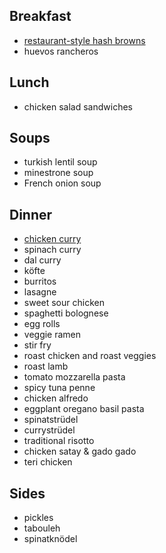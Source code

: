 ## Breakfast
* [restaurant-style hash browns](hash-browns.md)
* huevos rancheros

## Lunch
* chicken salad sandwiches

## Soups 
* turkish lentil soup
* minestrone soup
* French onion soup

## Dinner
* [chicken curry](chicken-curry.md)
* spinach curry
* dal curry
* köfte
* burritos
* lasagne
* sweet sour chicken
* spaghetti bolognese
* egg rolls
* veggie ramen
* stir fry
* roast chicken and roast veggies
* roast lamb
* tomato mozzarella pasta
* spicy tuna penne
* chicken alfredo
* eggplant oregano basil pasta
* spinatstrüdel 
* currystrüdel
* traditional risotto
* chicken satay & gado gado
* teri chicken

## Sides
* pickles
* tabouleh
* spinatknödel 
